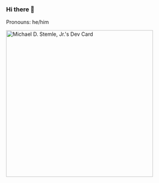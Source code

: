 ### Hi there 👋

Pronouns: he/him

<a href="https://app.daily.dev/manchicken"><img src="https://api.daily.dev/devcards/15a1547140a44d35ab36ad0f4650b961.png?r=5aw" width="400" alt="Michael D. Stemle, Jr.'s Dev Card"/></a>

<!--
**manchicken/manchicken** is a ✨ _special_ ✨ repository because its `README.md` (this file) appears on your GitHub profile.

Here are some ideas to get you started:

- 🔭 I’m currently working on ...
- 🌱 I’m currently learning ...
- 👯 I’m looking to collaborate on ...
- 🤔 I’m looking for help with ...
- 💬 Ask me about ...
- 📫 How to reach me: ...
- 😄 Pronouns: ...
- ⚡ Fun fact: ...
-->
